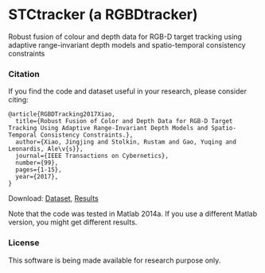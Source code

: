 # STCtracker (a RGBDtracker)
Robust fusion of colour and depth data for RGB-D target tracking using adaptive range-invariant depth models and spatio-temporal consistency constraints

### Citation

If you find the code and dataset useful in your research, please consider citing:

    @article{RGBDTracking2017Xiao,
      title={Robust Fusion of Color and Depth Data for RGB-D Target Tracking Using Adaptive Range-Invariant Depth Models and Spatio-Temporal Consistency Constraints.},
      author={Xiao, Jingjing and Stolkin, Rustam and Gao, Yuqing and Leonardis, Ale\v{s}},
      journal={IEEE Transactions on Cybernetics},
      number={99},
      pages={1-15},
      year={2017},
    }

Download: [Dataset](https://beardatashare.bham.ac.uk/dl/fiVnhJRjkyNN8QjSAoiGSiBY/RGBDdataset.zip), [Results](https://beardatashare.bham.ac.uk/dl/fi5XpnJeWu3od1TZCWAAiAm6/RGBDresults.zip)

Note that the code was tested in Matlab 2014a. If you use a different Matlab version, you might get different results.

### License

This software is being made available for research purpose only.

